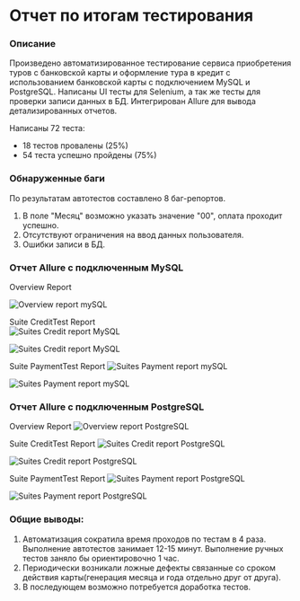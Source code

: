 # Отчет по итогам тестирования

### Описание
Произведено автоматизированное тестирование сервиса приобретения туров с банковской карты и оформление тура в кредит с использованием банковской карты с подключением MySQL и PostgreSQL.
Написаны UI тесты для Selenium, а так же тесты для проверки записи данных в БД.
Интегрирован Allure для вывода детализированных отчетов.

Написаны 72 теста:
- 18 тестов провалены (25%)
- 54 теста успешно пройдены (75%)

### Обнаруженные баги
По результатам автотестов составлено 8 баг-репортов.

1. В поле "Месяц" возможно указать значение "00", оплата проходит успешно.
2. Отсутствуют ограничения на ввод данных пользователя.
3. Ошибки записи в БД.

### Отчет Allure c подключенным MySQL
Overview Report

![Overview report mySQL](https://github.com/AleksandrrSavin/dp_qa/assets/122450661/89963f2e-49af-4460-9d3d-32fce07f80da)


Suite CreditTest Report  
![Suites Credit report MySQL](https://github.com/AleksandrrSavin/dp_qa/assets/122450661/d4b6ac18-a855-4926-94c0-381ea58ac57d)

![Suites Credit report MySQL](https://github.com/AleksandrrSavin/dp_qa/assets/122450661/317f6dd0-00b6-4db2-9554-087d5fc075a2)


Suite PaymentTest Report
![Suites Payment report mySQL](https://github.com/AleksandrrSavin/dp_qa/assets/122450661/68643572-dd6e-4705-b3e7-9f4957dd8810)

![Suites Payment report mySQL](https://github.com/AleksandrrSavin/dp_qa/assets/122450661/3d02a830-4fe8-448d-9d43-c016b174de5f)


### Отчет Allure c подключенным PostgreSQL
Overview Report
![Overview report PostgreSQL](https://github.com/AleksandrrSavin/dp_qa/assets/122450661/9e7ff787-ffe4-4a7a-9f08-a73a86aa745d)


Suite CreditTest Report
![Suites Credit report PostgreSQL](https://github.com/AleksandrrSavin/dp_qa/assets/122450661/5c06d72a-49d4-428d-ab76-c39b053ebd7d)

![Suites Credit report PostgreSQL](https://github.com/AleksandrrSavin/dp_qa/assets/122450661/1d7790b0-e87d-4f12-a3a2-0376bf96dd61)


Suite PaymentTest Report
![Suites Payment report PostgreSQL](https://github.com/AleksandrrSavin/dp_qa/assets/122450661/8817c531-9065-4fa6-b418-7dbc7acaf8f3)

![Suites Payment report PostgreSQL](https://github.com/AleksandrrSavin/dp_qa/assets/122450661/f40ee63d-0c14-49a7-95f4-e3dd1d092f3f)

### Общие выводы:
1. Автоматизация сократила время проходов по тестам в 4 раза. Выполнение автотестов занимает 12-15 минут. Выполнение ручных тестов заняло бы ориентировочно 1 час.
2. Периодически возникали ложные дефекты связанные со сроком действия карты(генерация месяца и года отдельно друг от друга).
3. В последующем возможно потребуется доработка тестов.